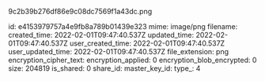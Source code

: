 9c2b39b276df86e9c08dc7569f1a43dc.png

id: e4153979757a4e9fb8a789b01439e323
mime: image/png
filename: 
created_time: 2022-02-01T09:47:40.537Z
updated_time: 2022-02-01T09:47:40.537Z
user_created_time: 2022-02-01T09:47:40.537Z
user_updated_time: 2022-02-01T09:47:40.537Z
file_extension: png
encryption_cipher_text: 
encryption_applied: 0
encryption_blob_encrypted: 0
size: 204819
is_shared: 0
share_id: 
master_key_id: 
type_: 4
